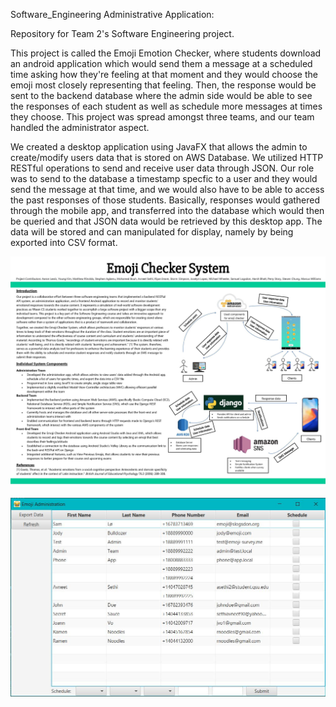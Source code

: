 Software_Engineering Administrative Application:

Repository for Team 2's Software Engineering project.

This project is called the Emoji Emotion Checker, where students download an android application which would send them a message at a scheduled time asking how they're feeling at that moment and they would choose the emoji most closely representing that feeling. Then, the response would be sent to the backend database where the admin side would be able to see the responses of each student as well as schedule more messages at times they choose. This project was spread amongst three teams, and our team handled the administrator aspect.

We created a desktop application using JavaFX that allows the admin to create/modify users data that is stored on AWS Database. We utilized HTTP RESTful operations to send and receive user data through JSON. Our role was to send to the database a timestamp specfic to a user and they would send the message at that time, and we would also have to be able to access the past responses of those students. Basically, responses would gathered through the mobile app, and transferred into the database which would then be queried and that JSON data would be retrieved by this desktop app. The data will be stored and can manipulated for display, namely by being exported into CSV format.

![Project Poster](docs/project_poster.jpg)

![Screenshot of View](docs/screenshot.JPG)
